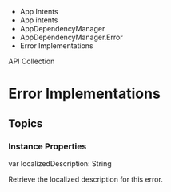 

- App Intents
- App intents
- AppDependencyManager
- AppDependencyManager.Error
-  Error Implementations 

API Collection

# Error Implementations

## Topics

### Instance Properties

var localizedDescription: String

Retrieve the localized description for this error.

